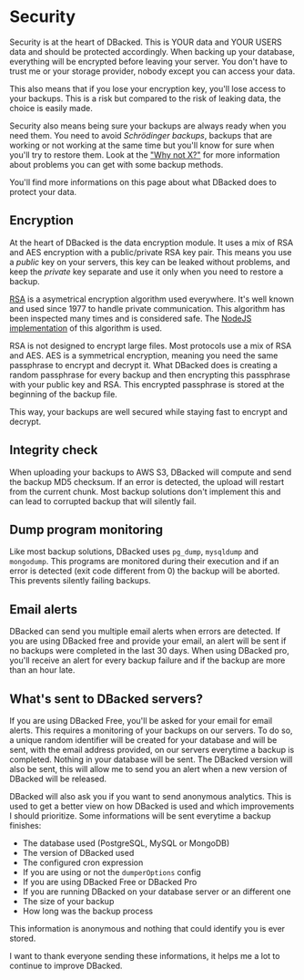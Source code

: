# Security

Security is at the heart of DBacked. This is YOUR data and YOUR USERS data and should be protected accordingly. When backing up your database, everything will be encrypted before leaving your server. You don't have to trust me or your storage provider, nobody except you can access your data.

This also means that if you lose your encryption key, you'll lose access to your backups. This is a risk but compared to the risk of leaking data, the choice is easily made.

Security also means being sure your backups are always ready when you need them. You need to avoid *Schrödinger backups*, backups that are working or not working at the same time but you'll know for sure when you'll try to restore them. Look at the ["Why not X?"](/guide/#why-not-x) for more information about problems you can get with some backup methods.

You'll find more informations on this page about what DBacked does to protect your data.

## Encryption

At the heart of DBacked is the data encryption module. It uses a mix of RSA and AES encryption with a public/private RSA key pair. This means you use a *public* key on your servers, this key can be leaked without problems, and keep the *private* key separate and use it only when you need to restore a backup.

[RSA](https://en.wikipedia.org/wiki/RSA_(cryptosystem)) is a asymetrical encryption algorithm used everywhere. It's well known and used since 1977 to handle private communication. This algorithm has been inspected many times and is considered safe. The [NodeJS implementation](https://nodejs.org/api/crypto.html) of this algorithm is used.

RSA is not designed to encrypt large files. Most protocols use a mix of RSA and AES. AES is a symmetrical encryption, meaning you need the same passphrase to encrypt and decrypt it. What DBacked does is creating a random passphrase for every backup and then encrypting this passphrase with your public key and RSA. This encrypted passphrase is stored at the beginning of the backup file.

This way, your backups are well secured while staying fast to encrypt and decrypt.

## Integrity check

When uploading your backups to AWS S3, DBacked will compute and send the backup MD5 checksum. If an error is detected, the upload will restart from the current chunk. Most backup solutions don't implement this and can lead to corrupted backup that will silently fail.

## Dump program monitoring

Like most backup solutions, DBacked uses `pg_dump`, `mysqldump` and `mongodump`. This programs are monitored during their execution and if an error is detected (exit code different from 0) the backup will be aborted. This prevents silently failing backups.

## Email alerts

DBacked can send you multiple email alerts when errors are detected. If you are using DBacked free and provide your email, an alert will be sent if no backups were completed in the last 30 days. When using DBacked pro, you'll receive an alert for every backup failure and if the backup are more than an hour late.

## What's sent to DBacked servers?

If you are using DBacked Free, you'll be asked for your email for email alerts. This requires a monitoring of your backups on our servers. To do so, a unique random identifier will be created for your database and will be sent, with the email address provided, on our servers everytime a backup is completed. Nothing in your database will be sent. The DBacked version will also be sent, this will allow me to send you an alert when a new version of DBacked will be released.

DBacked will also ask you if you want to send anonymous analytics. This is used to get a better view on how DBacked is used and which improvements I should prioritize. Some informations will be sent everytime a backup finishes:
- The database used (PostgreSQL, MySQL or MongoDB)
- The version of DBacked used
- The configured cron expression
- If you are using or not the `dumperOptions` config
- If you are using DBacked Free or DBacked Pro
- If you are running DBacked on your database server or an different one
- The size of your backup
- How long was the backup process

This information is anonymous and nothing that could identify you is ever stored.

I want to thank everyone sending these informations, it helps me a lot to continue to improve DBacked.
